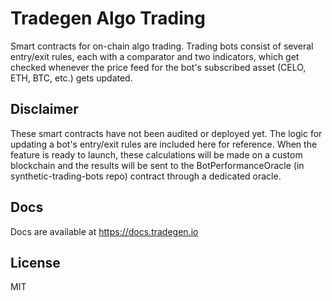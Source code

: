 # Tradegen Algo Trading

Smart contracts for on-chain algo trading. Trading bots consist of several entry/exit rules, each with a comparator and two indicators, which get checked whenever the price feed for the bot's subscribed asset (CELO, ETH, BTC, etc.) gets updated.

## Disclaimer

These smart contracts have not been audited or deployed yet. The logic for updating a bot's entry/exit rules are included here for reference. When the feature is ready to launch, these calculations will be made on a custom blockchain and the results will be sent to the BotPerformanceOracle (in synthetic-trading-bots repo) contract through a dedicated oracle.

## Docs

Docs are available at https://docs.tradegen.io

## License

MIT
